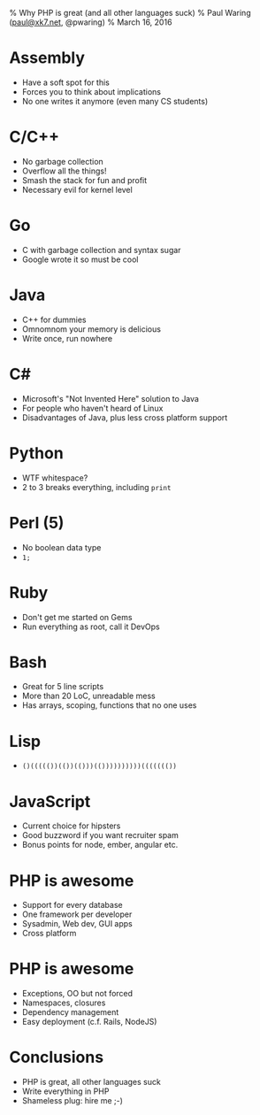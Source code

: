% Why PHP is great (and all other languages suck)
% Paul Waring (paul@xk7.net, @pwaring)
% March 16, 2016

# Assembly

 - Have a soft spot for this
 - Forces you to think about implications
 - No one writes it anymore (even many CS students)

# C/C++

 - No garbage collection
 - Overflow all the things!
 - Smash the stack for fun and profit
 - Necessary evil for kernel level

# Go

 - C with garbage collection and syntax sugar
 - Google wrote it so must be cool

# Java

 - C++ for dummies
 - Omnomnom your memory is delicious
 - Write once, run nowhere

# C\#

 - Microsoft's "Not Invented Here" solution to Java
 - For people who haven't heard of Linux
 - Disadvantages of Java, plus less cross platform support

# Python

 - WTF whitespace?
 - 2 to 3 breaks everything, including `print`

# Perl (5)

 - No boolean data type
 - `1;`

# Ruby

 - Don't get me started on Gems
 - Run everything as root, call it DevOps

# Bash

 - Great for 5 line scripts
 - More than 20 LoC, unreadable mess
 - Has arrays, scoping, functions that no one uses

# Lisp

 - `()((((())(())(()))(())))))))))((((((())`

# JavaScript

 - Current choice for hipsters
 - Good buzzword if you want recruiter spam
 - Bonus points for node, ember, angular etc.

# PHP is awesome

 - Support for every database
 - One framework per developer
 - Sysadmin, Web dev, GUI apps
 - Cross platform

# PHP is awesome

 - Exceptions, OO but not forced
 - Namespaces, closures
 - Dependency management
 - Easy deployment (c.f. Rails, NodeJS)

# Conclusions

 - PHP is great, all other languages suck
 - Write everything in PHP
 - Shameless plug: hire me ;-)
